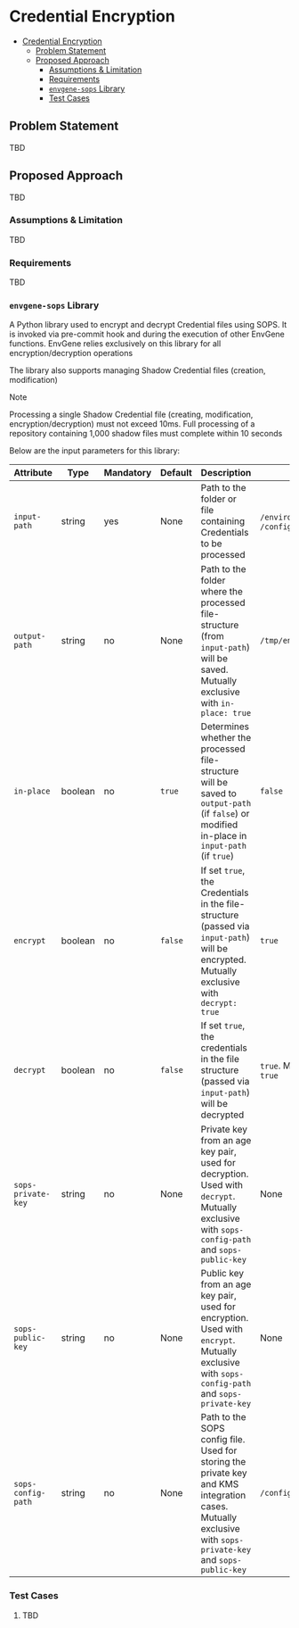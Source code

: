 
# Credential Encryption

- [Credential Encryption](#credential-encryption)
  - [Problem Statement](#problem-statement)
  - [Proposed Approach](#proposed-approach)
    - [Assumptions \& Limitation](#assumptions--limitation)
    - [Requirements](#requirements)
    - [`envgene-sops` Library](#envgene-sops-library)
    - [Test Cases](#test-cases)

## Problem Statement

TBD

## Proposed Approach

TBD

### Assumptions & Limitation

TBD

### Requirements

TBD

### `envgene-sops` Library

A Python library used to encrypt and decrypt Credential files using SOPS. It is invoked via pre-commit hook and during the execution of other EnvGene functions. EnvGene relies exclusively on this library for all encryption/decryption operations

The library also supports managing Shadow Credential files (creation, modification)

> [!NOTE]
> Processing a single Shadow Credential file (creating, modification, encryption/decryption) must not exceed 10ms. Full processing of a repository containing 1,000 shadow files must complete within 10 seconds

Below are the input parameters for this library:

| Attribute | Type | Mandatory | Default | Description | Example |
|---|---|---|---|---|---|
| `input-path` | string | yes | None | Path to the folder or file containing Credentials to be processed | `/environments/` or `/configuration/credentials/credentials` |
| `output-path` | string | no | None | Path to the folder where the processed file-structure (from `input-path`) will be saved. Mutually exclusive with `in-place: true` | `/tmp/environments` |
| `in-place`| boolean | no | `true` | Determines whether the processed file-structure will be saved to `output-path` (if `false`) or modified in-place in `input-path` (if `true`) | `false` |
| `encrypt`| boolean | no | `false` | If set `true`, the Credentials in the file-structure (passed via `input-path`) will be encrypted. Mutually exclusive with `decrypt: true` | `true` |
| `decrypt`| boolean | no | `false` | If set `true`, the credentials in the file structure (passed via `input-path`) will be decrypted | `true`. Mutually exclusive with `encrypt: true` |
| `sops-private-key` | string | no | None | Private key from an age key pair, used for decryption. Used with `decrypt`. Mutually exclusive with `sops-config-path` and `sops-public-key` | None |
| `sops-public-key` | string | no | None | Public key from an age key pair, used for encryption. Used with `encrypt`. Mutually exclusive with `sops-config-path` and `sops-private-key` | None |
| `sops-config-path` | string | no | None | Path to the SOPS config file. Used for storing the private key and KMS integration cases. Mutually exclusive with `sops-private-key` and `sops-public-key` | `/configuration/sops.yaml` |

### Test Cases

  1. TBD
